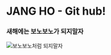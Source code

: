# JANG HO - Git hub!

### 새해에는 보노보노가 되지말자
![보노보노처럼 되지말자](https://t1.daumcdn.net/cfile/tistory/997E5C3C5BA1E68137)